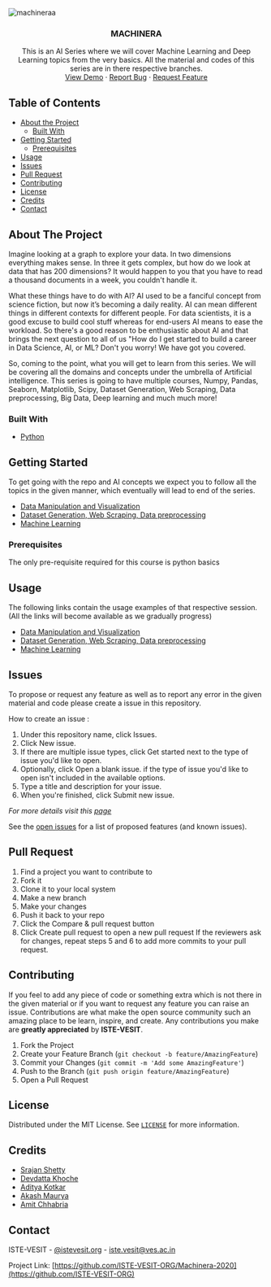 


![machineraa](https://user-images.githubusercontent.com/53133493/96995210-74214500-154b-11eb-80e5-ed8c0ccb3459.png)

<p align="center">
  <h3 align="center">MACHINERA</h3>

  <p align="center">
    This is an AI Series where we will cover Machine Learning and Deep Learning topics from the very basics.
    All the material and codes of this series are in there respective branches.
    <br />
    <a href="https://github.com/ISTE-VESIT-ORG/Machinera-2020">View Demo</a>
    ·
    <a href="https://github.com/ISTE-VESIT-ORG/Machinera-2020/issues">Report Bug</a>
    ·
    <a href="https://github.com/ISTE-VESIT-ORG/Machinera-2020/issues">Request Feature</a>
  </p>
</p>


<!-- TABLE OF CONTENTS -->
## Table of Contents

* [About the Project](#about-the-project)
  * [Built With](#built-with)
* [Getting Started](#getting-started)
  * [Prerequisites](#prerequisites)
* [Usage](#usage)
* [Issues](#issues)
* [Pull Request](#pull-request)
* [Contributing](#contributing)
* [License](#license)
* [Credits](#credits)
* [Contact](#contact)



<!-- ABOUT THE PROJECT -->
## About The Project

Imagine looking at a graph to explore your data. In two dimensions everything makes sense. In three it gets complex, but how do we look at data that has 200 dimensions?
It would happen to you that you have to read a thousand documents in a week, you couldn't handle it.

What these things have to do with AI?
AI used to be a fanciful concept from science fiction, but now it’s becoming a daily reality. AI can mean different things in different contexts for different people.
For data scientists, it is a good excuse to build cool stuff whereas for end-users AI means to ease the workload.
So there's a good reason to be enthusiastic about AI and that brings the next question to all of us "How do I get started to build a career in Data Science, AI, or ML?
Don't you worry!
We have got you covered.

So, coming to the point, what you will get to learn from this series. We will be covering all the domains and concepts under the umbrella of Artificial intelligence. This series is going to have multiple courses, Numpy, Pandas, Seaborn,  Matplotlib, Scipy, Dataset Generation, Web Scraping, Data preprocessing, Big Data, Deep learning and much much more!

### Built With
* [Python](https://www.python.org/downloads)


<!-- GETTING STARTED -->
## Getting Started

To get going with the repo and AI concepts we expect you to follow all the topics in the given manner, which eventually will lead to end of the series.


* [Data Manipulation and Visualization](https://github.com/ISTE-VESIT-ORG/Machinera-2020/tree/Course-1)
* [Dataset Generation, Web Scraping, Data preprocessing](https://github.com/ISTE-VESIT-ORG/Machinera-2020/tree/Course-2)
* [Machine Learning](https://github.com/ISTE-VESIT-ORG/Machinera-2020/tree/Course-3)

### Prerequisites

<p>The only pre-requisite required for this course is python basics</p>
  
## Usage

The following links contain the usage examples of that respective session.(All the links will become available as we gradually progress)

* [Data Manipulation and Visualization](https://github.com/ISTE-VESIT-ORG/Machinera-2020/tree/Course-1)
* [Dataset Generation, Web Scraping, Data preprocessing](https://github.com/ISTE-VESIT-ORG/Machinera-2020/tree/Course-2)
* [Machine Learning](https://github.com/ISTE-VESIT-ORG/Machinera-2020/tree/Course-3)

<!-- ISSUES -->
## Issues

To propose or request any feature as well as to report any error in the given material and code please create a issue in this repository.

How to create an issue : 
1) Under this repository name, click  Issues. 
2) Click New issue.
3) If there are multiple issue types, click Get started next to the type of issue you'd like to open.
4) Optionally, click Open a blank issue. if the type of issue you'd like to open isn't included in the available options.
5) Type a title and description for your issue.
6) When you're finished, click Submit new issue.

_For more details visit this [page](https://docs.github.com/en/free-pro-team@latest/github/managing-your-work-on-github/creating-an-issue)_

See the [open issues](https://github.com/ISTE-VESIT-ORG/Machinera-2020/issues) for a list of proposed features (and known issues).


## Pull Request

1) Find a project you want to contribute to
2) Fork it
3) Clone it to your local system
4) Make a new branch
5) Make your changes
6) Push it back to your repo
7) Click the Compare & pull request button
8) Click Create pull request to open a new pull request
If the reviewers ask for changes, repeat steps 5 and 6 to add more commits to your pull request.

<!-- CONTRIBUTING -->
## Contributing

If you feel to add any piece of code or something extra which is not there in the given material or if you want to request any feature you can raise an issue. 
Contributions are what make the open source community such an amazing place to be learn, inspire, and create. Any contributions you make are **greatly appreciated** by **ISTE-VESIT**.

1. Fork the Project
2. Create your Feature Branch (`git checkout -b feature/AmazingFeature`)
3. Commit your Changes (`git commit -m 'Add some AmazingFeature'`)
4. Push to the Branch (`git push origin feature/AmazingFeature`)
5. Open a Pull Request



<!-- LICENSE -->
## License

Distributed under the MIT License. See [`LICENSE`](https://github.com/ISTE-VESIT-ORG/Machinera-2020/blob/main/LICENSE) for more information.

<!-- CREDITS -->
## Credits
* [Srajan Shetty](https://github.com/Srajan1122)
* [Devdatta Khoche](https://github.com/devdattakhoche)
* [Aditya Kotkar](https://github.com/ADI-KOTKAR)
* [Akash Maurya](https://github.com/AkashMaurya09)
* [Amit Chhabria](https://github.com/amit328)


<!-- CONTACT -->
## Contact

ISTE-VESIT - [@istevesit.org](http://www.istevesit.org) - iste.vesit@ves.ac.in

Project Link: [https://github.com/ISTE-VESIT-ORG/Machinera-2020](https://github.com/ISTE-VESIT-ORG)



